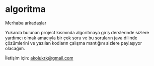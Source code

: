 # algoritma
Merhaba arkadaşlar 

Yukarda bulunan project kısmında algoritmaya giriş derslerinde sizlere yardımcı olmak amacıyla bir çok soru ve bu soruların java dilinde çözümlerini ve yazılan kodların çalışma mantığını sizlere paylaşıyor olacağım. 

İletişim için: akolukrk@gmail.com
